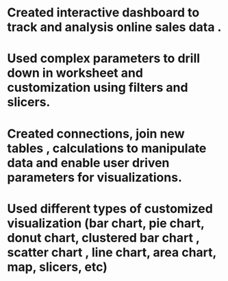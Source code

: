 # Created interactive dashboard to track and analysis online sales data .
# Used complex parameters to drill down in worksheet and customization using filters and slicers.
# Created connections, join new tables , calculations to manipulate data and enable user driven parameters for visualizations.
# Used different types of customized visualization (bar chart, pie chart, donut chart, clustered bar chart , scatter chart , line chart, area chart, map, slicers, etc)
